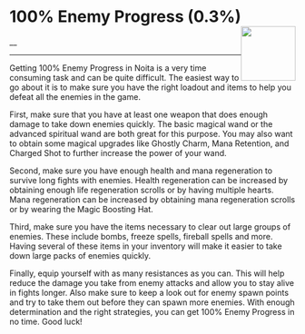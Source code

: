 # 100% Enemy Progress (0.3%) <img style="float: right;" src="https://cdn.akamai.steamstatic.com/steamcommunity/public/images/apps/881100/18c76ae26e6cb5c0743863e8e31a45b203ce7fa9.jpg" width="96" height="96">

__

---

Getting 100% Enemy Progress in Noita is a very time consuming task and can be quite difficult. The easiest way to go about it is to make sure you have the right loadout and items to help you defeat all the enemies in the game.

First, make sure that you have at least one weapon that does enough damage to take down enemies quickly. The basic magical wand or the advanced spiritual wand are both great for this purpose. You may also want to obtain some magical upgrades like Ghostly Charm, Mana Retention, and Charged Shot to further increase the power of your wand.

Second, make sure you have enough health and mana regeneration to survive long fights with enemies. Health regeneration can be increased by obtaining enough life regeneration scrolls or by having multiple hearts. Mana regeneration can be increased by obtaining mana regeneration scrolls or by wearing the Magic Boosting Hat.

Third, make sure you have the items necessary to clear out large groups of enemies. These include bombs, freeze spells, fireball spells and more. Having several of these items in your inventory will make it easier to take down large packs of enemies quickly.

Finally, equip yourself with as many resistances as you can. This will help reduce the damage you take from enemy attacks and allow you to stay alive in fights longer. Also make sure to keep a look out for enemy spawn points and try to take them out before they can spawn more enemies. With enough determination and the right strategies, you can get 100% Enemy Progress in no time. Good luck!